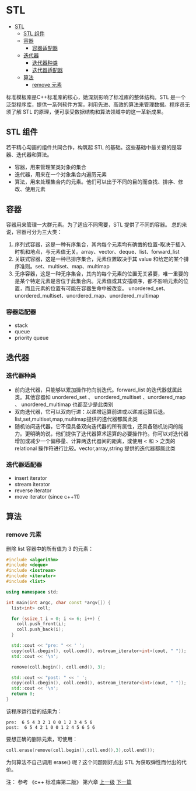 # STL


<!-- @import "[TOC]" {cmd="toc" depthFrom=1 depthTo=6 orderedList=false} -->
<!-- code_chunk_output -->

* [STL](#stl)
	* [STL 组件](#stl-组件)
	* [容器](#容器)
		* [容器适配器](#容器适配器)
	* [迭代器](#迭代器)
		* [迭代器种类](#迭代器种类)
		* [迭代器适配器](#迭代器适配器)
	* [算法](#算法)
		* [remove 元素](#remove-元素)

<!-- /code_chunk_output -->


标准模板库是C++标准库的核心，她深刻影响了标准库的整体结构。STL 是一个泛型程序库，提供一系列软件方案，利用先进、高效的算法来管理数据。程序员无须了解 STL 的原理，便可享受数据结构和算法领域中的这一革新成果。

## STL 组件

若干精心勾画的组件共同合作，构筑起 STL 的基础。这些基础中最关键的是容器、迭代器和算法。

* 容器，用来管理某类对象的集合
* 迭代器，用来在一个对象集合内遍历元素
* 算法，用来处理集合内的元素。他们可以出于不同的目的而查找、排序、修改、使用元素

## 容器
容器用来管理一大群元素。为了适应不同需要，STL 提供了不同的容器。
总的来说，容器可分为三大类：
1. 序列式容器，这是一种有序集合，其内每个元素均有确凿的位置-取决于插入时机和地点，与元素值无关。array、vector、deque、list、forward_list
2. 关联式容器，这是一种已排序集合，元素位置取决于其 value 和给定的某个排序准则。set、multiset、map、multimap
3. 无序容器，这是一种无序集合，其内的每个元素的位置无关紧要，唯一重要的是某个特定元素是否位于此集合内。元素值或其安插顺序，都不影响元素的位置，而且元素的位置有可能在容器生命中被改变。 unordered_set、unordered_multiset、unordered_map、unordered_multimap

### 容器适配器

* stack
* queue
* priority queue

## 迭代器

### 迭代器种类
* 前向迭代器，只能够以累加操作符向前迭代。forward_list 的迭代器就属此类。其他容器如 unordered_set 、 unordered_multiset 、unordered_map 、 unordered_multimap 也都至少是此类别
* 双向迭代器，它可以双向行进：以递增运算前进或以递减运算后退。list,set,multiset,map,multimap提供的迭代器都属此类
* 随机访问迭代器，它不但具备双向迭代器的所有属性，还具备随机访问的能力。更明确的说，他们提供了迭代器算术运算的必要操作符。你可以对迭代器增加或减少一个偏移量、计算两迭代器间的距离，或使用 < 和 > 之类的 relational 操作符进行比较。vector,array,string 提供的迭代器都属此类

### 迭代器适配器
* insert iterator
* stream iterator
* reverse iterator
* move iterator (since c++11)
## 算法

### remove 元素

删除 list 容器中的所有值为 3 的元素：
```c++
#include <algorithm>
#include <deque>
#include <iostream>
#include <iterator>
#include <list>

using namespace std;

int main(int argc, char const *argv[]) {
  list<int> coll;

  for (ssize_t i = 0; i <= 6; i++) {
    coll.push_front(i);
    coll.push_back(i);
  }

  std::cout << "pre: " << ' ';
  copy(coll.cbegin(), coll.cend(), ostream_iterator<int>(cout, " "));
  std::cout << '\n';

  remove(coll.begin(), coll.end(), 3);

  std::cout << "post: " << ' ';
  copy(coll.cbegin(), coll.cend(), ostream_iterator<int>(cout, " "));
  std::cout << '\n';
  return 0;
}
```

该程序运行后的结果为：
```terminal
pre:  6 5 4 3 2 1 0 0 1 2 3 4 5 6
post:  6 5 4 2 1 0 0 1 2 4 5 6 5 6
```

要想正确的删除元素，可使用：
```c++
coll.erase(remove(coll.begin(),coll.end(),3),coll.end());
```

为何算法不自己调用 erase() 呢？这个问题刚好点出 STL 为获取弹性而付出的代价。   


注： 参考 《c++ 标准库第二版》 第六章
[上一级](base.md)
[下一篇](chrono.md)
